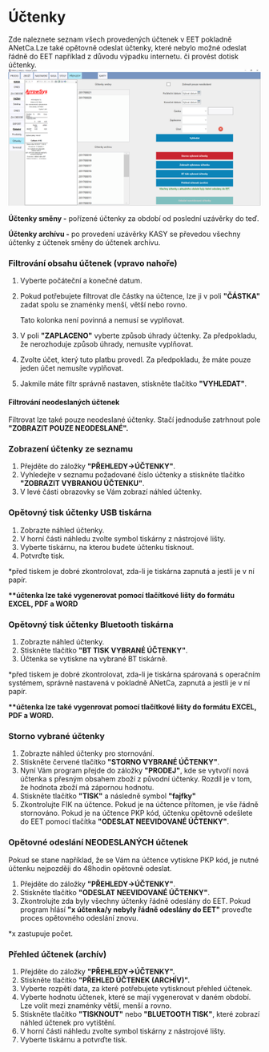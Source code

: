 # Účtenky

Zde naleznete seznam všech provedených účtenek v EET pokladně ANetCa.Lze také opětovně odeslat účtenky, které nebylo možné odeslat řádně do EET například z důvodu výpadku internetu. či provést dotisk účtenky.![](/assets/PREHLEDY-uctenka.PNG)

**Účtenky směny -** pořízené účtenky za období od poslední uzávěrky do teď.

**Účtenky archívu -** po provedení uzávěrky KASY se převedou všechny účtenky z účtenek směny do účtenek archívu.

### Filtrování obsahu účtenek \(vpravo nahoře\)

1. Vyberte počáteční a konečné datum.
2. Pokud potřebujete filtrovat dle částky na účtence, lze ji v poli **"ČÁSTKA"** zadat spolu se znaménky menší, větší nebo rovno.

   Tato kolonka není povinná a nemusí se vyplňovat.

3. V poli **"ZAPLACENO"** vyberte způsob úhrady účtenky. Za předpokladu, že nerozhoduje způsob úhrady, nemusíte vyplňovat.

4. Zvolte účet, který tuto platbu provedl. Za předpokladu, že máte pouze jeden účet nemusíte vyplňovat.

5. Jakmile máte filtr správně nastaven, stiskněte tlačítko **"VYHLEDAT"**.

#### **Filtrování neodeslaných účtenek**

Filtrovat lze také pouze neodeslané účtenky. Stačí jednoduše zatrhnout pole **"ZOBRAZIT POUZE NEODESLANÉ".**

### Zobrazení účtenky ze seznamu

1. Přejděte do záložky **"PŘEHLEDY-&gt;ÚČTENKY"**.
2. Vyhledejte v seznamu požadované číslo účtenky a stiskněte tlačítko **"ZOBRAZIT VYBRANOU ÚČTENKU"**.
3. V levé části obrazovky se Vám zobrazí náhled účtenky.

### Opětovný tisk účtenky USB tiskárna

1. Zobrazte náhled účtenky.
2. V horní části náhledu zvolte symbol tiskárny z nástrojové lišty.
3. Vyberte tiskárnu, na kterou budete účtenku tisknout.
4. Potvrďte tisk.

\*před tiskem je dobré zkontrolovat, zda-li je tiskárna zapnutá a jestli je v ní papír.

**\*\*účtenka lze také vygenerovat pomocí tlačítkové lišty do formátu EXCEL, PDF  a WORD**

### Opětovný tisk účtenky Bluetooth tiskárna

1. Zobrazte náhled účtenky.
2. Stiskněte tlačítko **"BT TISK VYBRANÉ ÚČTENKY"**.
3. Účtenka se vytiskne na vybrané BT tiskárně.

\*před tiskem je dobré zkontrolovat, zda-li je tiskárna spárovaná s operačním systémem, správně nastavená v pokladně ANetCa, zapnutá a jestli je v ní papír.

**\*\*účtenka lze také vygenrovat pomocí tlačítkové lišty do formátu EXCEL, PDF  a WORD.**

### Storno vybrané účtenky

1. Zobrazte náhled účtenky pro stornování.
2. Stiskněte červené tlačítko **"STORNO VYBRANÉ ÚČTENKY"**.
3. Nyní Vám program přejde do záložky **"PRODEJ"**, kde se vytvoří nová účtenka s přesným obsahem zboží z původní účtenky. Rozdíl je v tom, že hodnota zboží má zápornou hodnotu.
4. Stiskněte tlačítko **"TISK"** a následně symbol **"fajfky"**
5. Zkontrolujte FIK na účtence. Pokud je na účtence přítomen, je vše řádně stornováno. Pokud je na účtence PKP kód, účtenku opětovně odešlete do EET pomocí tlačítka **"ODESLAT NEEVIDOVANÉ ÚČTENKY"**.

### Opětovné odeslání NEODESLANÝCH účtenek

Pokud se stane například, že se Vám na účtence vytiskne PKP kód, je nutné účtenku nejpozději do 48hodin opětovně odeslat.

1. Přejděte do záložky **"PŘEHLEDY-&gt;ÚČTENKY"**.
2. Stiskněte tlačítko **"ODESLAT NEEVIDOVANÉ ÚČTENKY"**.
3. Zkontrolujte zda byly všechny účtenky řádně odeslány do EET. Pokud program hlásí **"x účtenka/y nebyly řádně odeslány do EET"** proveďte proces opětovného odeslání znovu.

\*x zastupuje počet.

### Přehled účtenek \(archív\)

1. Přejděte do záložky **"PŘEHLEDY-&gt;ÚČTENKY".**
2. Stiskněte tlačítko **"PŘEHLED ÚČTENEK \(ARCHÍV\)".**
3. Vyberte rozpětí data, za které potřebujete vytisknout přehled účtenek.
4. Vyberte hodnotu účtenek, které se mají vygenerovat v daném období. Lze volit mezi znaménky větší, menší a rovno.
5. Stiskněte tlačítko **"TISKNOUT"** nebo **"BLUETOOTH TISK"**, které zobrazí náhled účtenek pro vytištění.
6. V horní části náhledu zvolte symbol tiskárny z nástrojové lišty.
7. Vyberte tiskárnu a potvrďte tisk.



